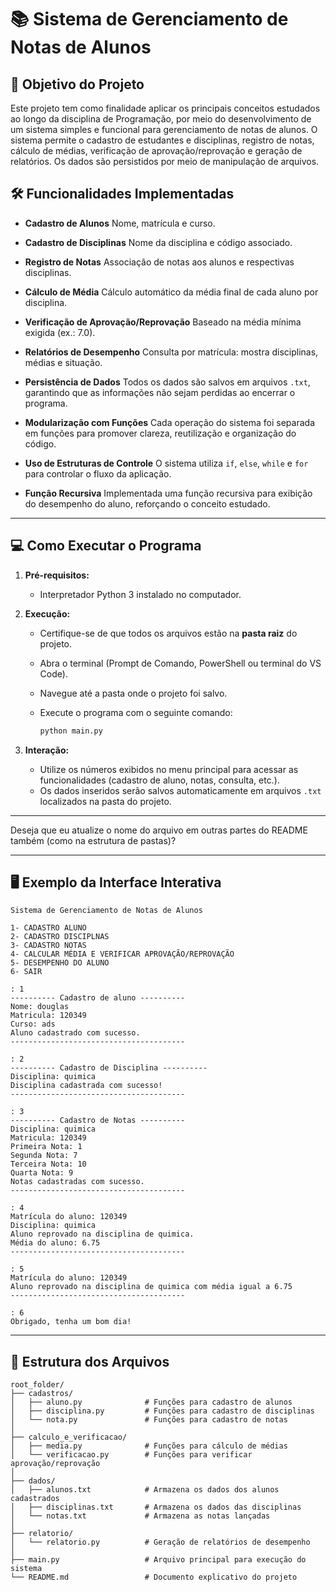 # 📚 Sistema de Gerenciamento de Notas de Alunos

## 🎯 Objetivo do Projeto

Este projeto tem como finalidade aplicar os principais conceitos estudados ao longo da disciplina de Programação, por meio do desenvolvimento de um sistema simples e funcional para gerenciamento de notas de alunos. O sistema permite o cadastro de estudantes e disciplinas, registro de notas, cálculo de médias, verificação de aprovação/reprovação e geração de relatórios. Os dados são persistidos por meio de manipulação de arquivos.

## 🛠️ Funcionalidades Implementadas

- **Cadastro de Alunos**
  Nome, matrícula e curso.

- **Cadastro de Disciplinas**
  Nome da disciplina e código associado.

- **Registro de Notas**
  Associação de notas aos alunos e respectivas disciplinas.

- **Cálculo de Média**
  Cálculo automático da média final de cada aluno por disciplina.

- **Verificação de Aprovação/Reprovação**
  Baseado na média mínima exigida (ex.: 7.0).

- **Relatórios de Desempenho**
  Consulta por matrícula: mostra disciplinas, médias e situação.

- **Persistência de Dados**
  Todos os dados são salvos em arquivos `.txt`, garantindo que as informações não sejam perdidas ao encerrar o programa.

- **Modularização com Funções**
  Cada operação do sistema foi separada em funções para promover clareza, reutilização e organização do código.

- **Uso de Estruturas de Controle**
  O sistema utiliza `if`, `else`, `while` e `for` para controlar o fluxo da aplicação.

- **Função Recursiva**
  Implementada uma função recursiva para exibição do desempenho do aluno, reforçando o conceito estudado.

---

## 💻 Como Executar o Programa

1. **Pré-requisitos:**

   - Interpretador Python 3 instalado no computador.

2. **Execução:**

   - Certifique-se de que todos os arquivos estão na **pasta raiz** do projeto.
   - Abra o terminal (Prompt de Comando, PowerShell ou terminal do VS Code).
   - Navegue até a pasta onde o projeto foi salvo.
   - Execute o programa com o seguinte comando:

     ```bash
     python main.py
     ```

3. **Interação:**

   - Utilize os números exibidos no menu principal para acessar as funcionalidades (cadastro de aluno, notas, consulta, etc.).
   - Os dados inseridos serão salvos automaticamente em arquivos `.txt` localizados na pasta do projeto.

---

Deseja que eu atualize o nome do arquivo em outras partes do README também (como na estrutura de pastas)?

---

## 🖥️ Exemplo da Interface Interativa

```text
Sistema de Gerenciamento de Notas de Alunos

1- CADASTRO ALUNO
2- CADASTRO DISCIPLNAS
3- CADASTRO NOTAS
4- CALCULAR MÉDIA E VERIFICAR APROVAÇÃO/REPROVAÇÃO
5- DESEMPENHO DO ALUNO
6- SAIR

: 1
---------- Cadastro de aluno ----------
Nome: douglas
Matricula: 120349
Curso: ads
Aluno cadastrado com sucesso.
---------------------------------------

: 2
---------- Cadastro de Disciplina ----------
Disciplina: quimica
Disciplina cadastrada com sucesso!
---------------------------------------

: 3
---------- Cadastro de Notas ----------
Disciplina: quimica
Matricula: 120349
Primeira Nota: 1
Segunda Nota: 7
Terceira Nota: 10
Quarta Nota: 9
Notas cadastradas com sucesso.
---------------------------------------

: 4
Matrícula do aluno: 120349
Disciplina: quimica
Aluno reprovado na disciplina de quimica.
Média do aluno: 6.75
---------------------------------------

: 5
Matrícula do aluno: 120349
Aluno reprovado na disciplina de quimica com média igual a 6.75
---------------------------------------

: 6
Obrigado, tenha um bom dia!
```

---

## 📁 Estrutura dos Arquivos

```
root_folder/
├── cadastros/
│   ├── aluno.py              # Funções para cadastro de alunos
│   ├── disciplina.py         # Funções para cadastro de disciplinas
│   └── nota.py               # Funções para cadastro de notas
│
├── calculo_e_verificacao/
│   ├── media.py              # Funções para cálculo de médias
│   └── verificacao.py        # Funções para verificar aprovação/reprovação
│
├── dados/
│   ├── alunos.txt            # Armazena os dados dos alunos cadastrados
│   ├── disciplinas.txt       # Armazena os dados das disciplinas
│   └── notas.txt             # Armazena as notas lançadas
│
├── relatorio/
│   └── relatorio.py          # Geração de relatórios de desempenho
│
├── main.py                   # Arquivo principal para execução do sistema
└── README.md                 # Documento explicativo do projeto
```
